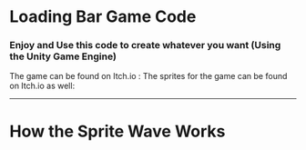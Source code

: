 # Loading Bar Game Code
### Enjoy and Use this code to create whatever you want (Using the Unity Game Engine)
The game can be found on Itch.io : 
The sprites for the game can be found on Itch.io as well: 
___

# How the Sprite Wave Works


